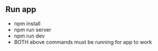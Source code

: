 ## Run app
- npm install
- npm run server
- npm run dev
- BOTH above commands must be running for app to work
